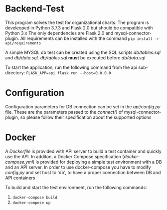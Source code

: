 # Backend-Test
This program solves the test for organizational charts.
The program is develeoped in Python 3.7.3 and Flask 2.0 but should be compatible with Python 3.x
The only dependencies are Flask 2.0 and mysql-connector-plugin. All requirements can be installed with the command
```pip install -r api/requirements```

A simple MYSQL db test can be created using the SQL scripts *db/tables.sql* and *db/data.sql*. 
*db/tables.sql* **must** be executed before *db/data.sql*

To start the application, run the following command from the api sub-directory:
```FLASK_APP=api flask run --host=0.0.0.0```

# Configuration
Configuration parameters for DB connection can be set in the *api/config.py* file. These are the parameters
passed to the *connect()* of mysql-connector-plugin, so please follow their specification about the supported options


# Docker 
A *Dockerfile* is provided with API server to build a test container and quickly use the API.
In additon, a Docker Compose specification (*docker-compose.yml*) is provided for deploying a simple test environment 
with a DB and an API server.
In order to use docker-compose you have to modify *config.py* and set host to 'db', to have a proper connection between DB and API containers

To build and start  the test environment, run the following commands:
1. ```docker-compose build```
2. ```docker-compose up```

